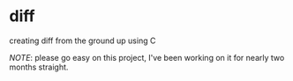 # diff
creating diff from the ground up using C


*NOTE*: please go easy on this project, I've been working on it for nearly two months straight.
